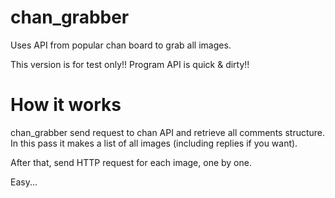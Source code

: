 chan_grabber
============

Uses API from popular chan board to grab all images.


This version is for test only!! Program API is quick & dirty!!


How it works
============

chan_grabber send request to chan API and retrieve all comments structure.
In this pass it makes a list of all images (including replies if you want).

After that, send HTTP request for each image, one by one.

Easy...
